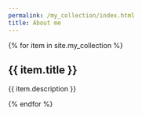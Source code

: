 ```yaml
---
permalink: /my_collection/index.html
title: About me
---
```

{% for item in site.my_collection %}
  <h2>{{ item.title }}</h2>
  <p>{{ item.description }}</p>

{% endfor %}